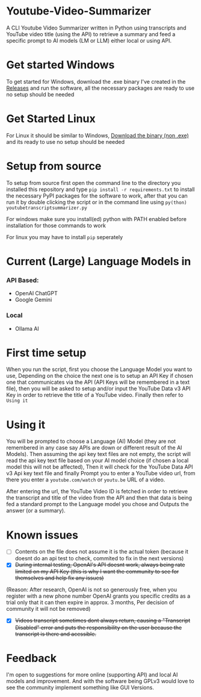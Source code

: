 # Youtube-Video-Summarizer
A CLI Youtube Video Summarizer written in Python using transcripts and YouTube video title (using the API) to retrieve a summary and feed a specific prompt to AI models (LM or LLM) either local or using API.
# Get started Windows
To get started for Windows, download the .exe binary I've created in the [Releases](https://github.com/GorujoCY/Youtube-Video-Summarizer/releases) and run the software, all the necessary packages are ready to use no setup should be needed
# Get Started Linux
For Linux it should be similar to Windows, [Download the binary (non .exe)](https://github.com/GorujoCY/Youtube-Video-Summarizer/releases) and its ready to use no setup should be needed
# Setup from source
To setup from source first open the command line to the directory you installed this repository and type `pip install -r requirements.txt` to install the necessary PyPI packages for the software to work, after that you can run it by double clicking the script or in the command line using `py(thon) youtubetranscriptsummarizer.py` 

For windows make sure you install(ed) python with PATH enabled before installation for those commands to work

For linux you may have to install `pip` seperately
# Current (Large) Language Models in
### API Based:
- OpenAI ChatGPT
- Google Gemini
### Local
- Ollama AI


# First time setup
When you run the script, first you choose the Language Model you want to use, Depending on the choice the next one is to setup an API Key if chosen one that communicates via the API (API Keys will be remembered in a text file), then you will be asked to setup and/or input the YouTube Data v3 API Key in order to retrieve the title of a YouTube video. Finally then refer to `Using it`
# Using it 
You will be prompted to choose a Language (AI) Model (they are not remembered in any case say APIs are down or different result of the AI Models). Then assuming the api key text files are not empty, the script will read the api key text file based on your AI model choice (if chosen a local model this will not be affected), Then it will check for the YouTube Data API v3 Api key text file and finally Prompt you to enter a YouTube video url, from there you enter a `youtube.com/watch` or `youtu.be` URL of a video. 

After entering the url, the YouTube Video ID is fetched in order to retrieve the transcript and title of the video from the API and then that data is being fed a standard prompt to the Language model you chose and Outputs the answer (or a summary).
# Known issues
- [ ] Contents on the file does not assume it is the actual token (because it doesnt do an api test to check, commited to fix in the next versions)
- [x] ~~During internal testing, OpenAI's API doesnt work, always being rate limited on my API Key (this is why I want the community to see for themselves and help fix any issues)~~

(Reason: After research, OpenAI is not so generously free, when you register with a new phone number OpenAI grants you specific credits as a trial only that it can then expire in approx. 3 months, Per decision of community it will not be removed)
- [x] ~~Videos transcript sometimes dont always return, causing a "Transcript Disabled" error and puts the responsibility on the user because the transcript is there and acessible.~~
# Feedback
I'm open to suggestions for more online (supporting API) and local AI models and improvement. And with the software being GPLv3 would love to see the community implement something like GUI Versions.
